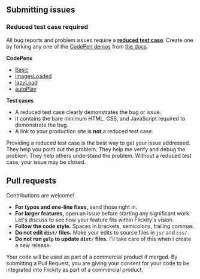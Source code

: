 ## Submitting issues

### Reduced test case required

All bug reports and problem issues require a [**reduced test case**](https://css-tricks.com/reduced-test-cases/). Create one by forking any one of the [CodePen demos](https://codepen.io/jscoott/pens/tags/?grid_type=list&selected_tag=flickity-docs&sort_order=asc) from [the docs](https://flickity.metafizzy.co).

**CodePens**

+ [Basic](https://codepen.io/jscoott/pen/azqbop)
+ [imagesLoaded](https://codepen.io/jscoott/pen/MYQWEe)
+ [lazyLoad](https://codepen.io/jscoott/pen/vOeGzL)
+ [autoPlay](https://codepen.io/jscoott/pen/RNQwaB)

**Test cases**

+ A reduced test case clearly demonstrates the bug or issue.
+ It contains the bare minimum HTML, CSS, and JavaScript required to demonstrate the bug.
+ A link to your production site is **not** a reduced test case.

Providing a reduced test case is the best way to get your issue addressed. They help you point out the problem. They help me verify and debug the problem. They help others understand the problem. Without a reduced test case, your issue may be closed.

## Pull requests

Contributions are welcome! 

+ **For typos and one-line fixes,** send those right in.
+ **For larger features,** open an issue before starting any significant work. Let's discuss to see how your feature fits within Flickity's vision.
+ **Follow the code style.** Spaces in brackets, semicolons, trailing commas.
+ **Do not edit `dist/` files.** Make your edits to source files in `js/` and `css/`.
+ **Do not run `gulp` to update `dist/` files.** I'll take care of this when I create a new release.

Your code will be used as part of a commercial product if merged. By submitting a Pull Request, you are giving your consent for your code to be integrated into Flickity as part of a commercial product. 
